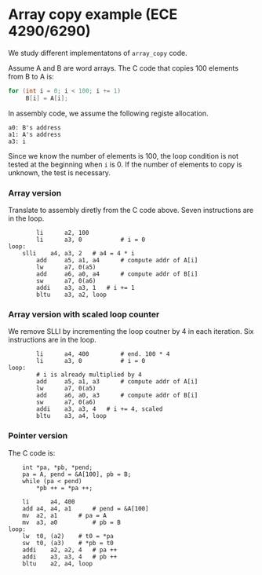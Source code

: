 # Array copy example (ECE 4290/6290)

We study different implementatons of `array_copy` code.

Assume A and B are word arrays. The C code that
copies 100 elements from B to A is:

```C
for (int i = 0; i < 100; i += 1)
     B[i] = A[i];
```

In assembly code, we assume the following registe allocation.

```
a0: B's address
a1: A's address
a3: i
```

Since we know the number of elements is 100, the loop condition 
is not tested at the beginning when `i` is 0. If the number
of elements to copy is unknown, the test is necessary.

### Array version 

Translate to assembly diretly from the C code above. Seven instructions are in
the loop. 

```
        li      a2, 100         
        li      a3, 0           # i = 0
loop:
	slli	a4, a3, 2	# a4 = 4 * i
        add     a5, a1, a4      # compute addr of A[i]
        lw      a7, 0(a5)
        add     a6, a0, a4      # compute addr of B[i]
        sw      a7, 0(a6)
        addi    a3, a3, 1	# i += 1
        bltu    a3, a2, loop 
```

### Array version with scaled loop counter

We remove SLLI by incrementing the loop coutner by 4 in
each iteration. Six instructions are in the loop. 

```
        li      a4, 400         # end. 100 * 4
        li      a3, 0           # i = 0
loop:
        # i is already multiplied by 4
        add     a5, a1, a3      # compute addr of A[i]
        lw      a7, 0(a5)
        add     a6, a0, a3      # compute addr of B[i]
        sw      a7, 0(a6)
        addi    a3, a3, 4	# i += 4, scaled
        bltu    a3, a4, loop 
```

### Pointer version

The C code is:
```
	int *pa, *pb, *pend;
	pa = A, pend = &A[100], pb = B;
	while (pa < pend)
	    *pb ++ = *pa ++;
```

```
	li   	a4, 400
	add	a4, a4, a1  	# pend = &A[100]
	mv	a2, a1		# pa = A
	mv	a3, a0 	        # pb = B
loop:
	lw	t0, (a2)	# t0 = *pa
	sw	t0, (a3) 	# *pb = t0
	addi	a2, a2, 4	# pa ++
	addi	a3, a3, 4 	# pb ++
	bltu	a2, a4, loop
```
